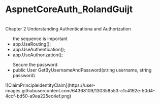 # AspnetCoreAuth_RolandGuijt
<br />Chapter 2 Understanding Authenticationa and Authorization
<ul> the sequence is important
<li>app.UseRouting();</li>
<li>app.UseAuthentication();</li>
<li>app.UseAuthorization();</li>
</ul>
<ul>Secure the password
<li>public User GetByUsernameAndPassword(string username, string password)</li>
</ul>
![ClaimPrincipleIdentityClaim](https://user-images.githubusercontent.com/64368109/130358553-c1c4192e-50d4-4ccf-bd50-a9ea225ec4ef.png)

